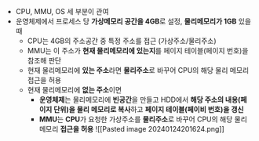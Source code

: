 - CPU, MMU, OS 세 부분이 관여
- 운영체제에서 프로세스 당 **가상메모리 공간을 4GB**로 설정, **물리메모리가 1GB** 있을 때
	- CPU는 4GB의 주소공간 중 특정 주소를 접근 (가상주소/물리주소)
	- MMU는 이 주소가 **현재 물리메모리에 있는지**를 페이지 테이블(페이지 번호)을 참조해 판단
	- 현재 물리메모리에 **있는 주소**라면 **물리주소**로 바꾸어 CPU의 해당 물리 메모리 접근을 허용
	- 현재 물리메모리에 **없는 주소**이면
		- **운영체제**는 물리메모리에 **빈공간**을 만들고 HDD에서 **해당 주소의 내용(페이지 단위)을 물리 메모리로 복사**하고 **페이지 테이블(페이비 번호)을 갱신**
		- **MMU**는 **CPU**가 요청한 가상주소를 **물리주소**로 바꾸어 CPU의 해당 물리메모리 **접근을 허용**
![[Pasted image 20240124201624.png]]